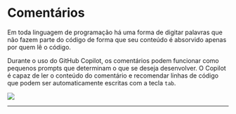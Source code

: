 # Comentários

Em toda linguagem de programação há uma forma de digitar palavras que não fazem parte do código de forma que seu conteúdo é absorvido apenas por quem lê o código.

Durante o uso do GitHub Copilot, os comentários podem funcionar como pequenos prompts que determinam o que se deseja desenvolver. O Copilot é capaz de ler o conteúdo do comentário e recomendar linhas de código que podem ser automaticamente escritas com a tecla `tab`.

<img src="https://media.licdn.com/dms/image/C4D12AQGdR1io6J_Q5g/article-inline_image-shrink_1500_2232/0/1625031886474?e=1720656000&v=beta&t=GJwmPIGjU_C9P9tqpZvwzullix1OPHP4H3hYIBYU97g">

---
